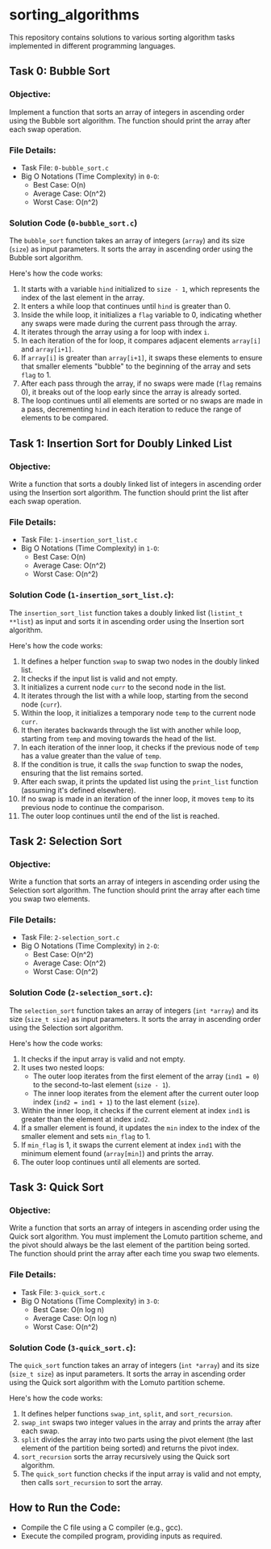 # sorting_algorithms

This repository contains solutions to various sorting algorithm tasks implemented in different programming languages.

## Task 0: Bubble Sort

### Objective:
Implement a function that sorts an array of integers in ascending order using the Bubble sort algorithm. The function should print the array after each swap operation.

### File Details:
- Task File: `0-bubble_sort.c`
- Big O Notations (Time Complexity) in `0-O`:
  - Best Case: O(n)
  - Average Case: O(n^2)
  - Worst Case: O(n^2)

### Solution Code (`0-bubble_sort.c`)
The `bubble_sort` function takes an array of integers (`array`) and its size (`size`) as input parameters. It sorts the array in ascending order using the Bubble sort algorithm.

Here's how the code works:
1. It starts with a variable `hind` initialized to `size - 1`, which represents the index of the last element in the array.
2. It enters a while loop that continues until `hind` is greater than 0.
3. Inside the while loop, it initializes a `flag` variable to 0, indicating whether any swaps were made during the current pass through the array.
4. It iterates through the array using a for loop with index `i`.
5. In each iteration of the for loop, it compares adjacent elements `array[i]` and `array[i+1]`.
6. If `array[i]` is greater than `array[i+1]`, it swaps these elements to ensure that smaller elements "bubble" to the beginning of the array and sets `flag` to 1.
7. After each pass through the array, if no swaps were made (`flag` remains 0), it breaks out of the loop early since the array is already sorted.
8. The loop continues until all elements are sorted or no swaps are made in a pass, decrementing `hind` in each iteration to reduce the range of elements to be compared.

## Task 1: Insertion Sort for Doubly Linked List

### Objective:
Write a function that sorts a doubly linked list of integers in ascending order using the Insertion sort algorithm. The function should print the list after each swap operation.

### File Details:
- Task File: `1-insertion_sort_list.c`
- Big O Notations (Time Complexity) in `1-O`:
  - Best Case: O(n)
  - Average Case: O(n^2)
  - Worst Case: O(n^2)

### Solution Code (`1-insertion_sort_list.c`):
The `insertion_sort_list` function takes a doubly linked list (`listint_t **list`) as input and sorts it in ascending order using the Insertion sort algorithm.

Here's how the code works:
1. It defines a helper function `swap` to swap two nodes in the doubly linked list.
2. It checks if the input list is valid and not empty.
3. It initializes a current node `curr` to the second node in the list.
4. It iterates through the list with a while loop, starting from the second node (`curr`).
5. Within the loop, it initializes a temporary node `temp` to the current node `curr`.
6. It then iterates backwards through the list with another while loop, starting from `temp` and moving towards the head of the list.
7. In each iteration of the inner loop, it checks if the previous node of `temp` has a value greater than the value of `temp`.
8. If the condition is true, it calls the `swap` function to swap the nodes, ensuring that the list remains sorted.
9. After each swap, it prints the updated list using the `print_list` function (assuming it's defined elsewhere).
10. If no swap is made in an iteration of the inner loop, it moves `temp` to its previous node to continue the comparison.
11. The outer loop continues until the end of the list is reached.

## Task 2: Selection Sort

### Objective:
Write a function that sorts an array of integers in ascending order using the Selection sort algorithm. The function should print the array after each time you swap two elements.

### File Details:
- Task File: `2-selection_sort.c`
- Big O Notations (Time Complexity) in `2-O`:
  - Best Case: O(n^2)
  - Average Case: O(n^2)
  - Worst Case: O(n^2)

### Solution Code (`2-selection_sort.c`):
The `selection_sort` function takes an array of integers (`int *array`) and its size (`size_t size`) as input parameters. It sorts the array in ascending order using the Selection sort algorithm.

Here's how the code works:
1. It checks if the input array is valid and not empty.
2. It uses two nested loops:
   - The outer loop iterates from the first element of the array (`ind1 = 0`) to the second-to-last element (`size - 1`).
   - The inner loop iterates from the element after the current outer loop index (`ind2 = ind1 + 1`) to the last element (`size`).
3. Within the inner loop, it checks if the current element at index `ind1` is greater than the element at index `ind2`.
4. If a smaller element is found, it updates the `min` index to the index of the smaller element and sets `min_flag` to 1.
5. If `min_flag` is 1, it swaps the current element at index `ind1` with the minimum element found (`array[min]`) and prints the array.
6. The outer loop continues until all elements are sorted.

## Task 3: Quick Sort

### Objective:
Write a function that sorts an array of integers in ascending order using the Quick sort algorithm. You must implement the Lomuto partition scheme, and the pivot should always be the last element of the partition being sorted. The function should print the array after each time you swap two elements.

### File Details:
- Task File: `3-quick_sort.c`
- Big O Notations (Time Complexity) in `3-O`:
  - Best Case: O(n log n)
  - Average Case: O(n log n)
  - Worst Case: O(n^2)

### Solution Code (`3-quick_sort.c`):
The `quick_sort` function takes an array of integers (`int *array`) and its size (`size_t size`) as input parameters. It sorts the array in ascending order using the Quick sort algorithm with the Lomuto partition scheme.

Here's how the code works:
1. It defines helper functions `swap_int`, `split`, and `sort_recursion`.
2. `swap_int` swaps two integer values in the array and prints the array after each swap.
3. `split` divides the array into two parts using the pivot element (the last element of the partition being sorted) and returns the pivot index.
4. `sort_recursion` sorts the array recursively using the Quick sort algorithm.
5. The `quick_sort` function checks if the input array is valid and not empty, then calls `sort_recursion` to sort the array.

## How to Run the Code:
- Compile the C file using a C compiler (e.g., gcc).
- Execute the compiled program, providing inputs as required.
